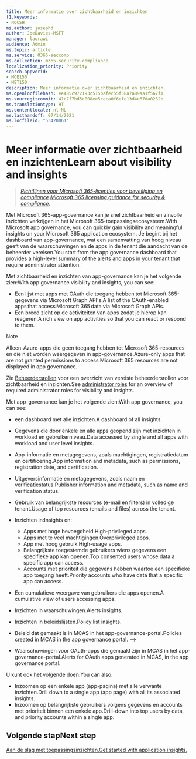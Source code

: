 ```yaml
---
title: Meer informatie over zichtbaarheid en inzichten
f1.keywords:
- NOCSH
ms.author: josephd
author: JoeDavies-MSFT
manager: laurawi
audience: Admin
ms.topic: article
ms.service: O365-seccomp
ms.collection: m365-security-compliance
localization_priority: Priority
search.appverid:
- MOE150
- MET150
description: Meer informatie over zichtbaarheid en inzichten.
ms.openlocfilehash: ee485c972193c515bafec55f58a7a89aa1f567f1
ms.sourcegitcommit: 41c7f7bd5c808ee5ceca0f6efe13d4e67da0262b
ms.translationtype: HT
ms.contentlocale: nl-NL
ms.lasthandoff: 07/14/2021
ms.locfileid: "53420061"
---
```

# <a name="learn-about-visibility-and-insights"></a><span data-ttu-id="e81fe-103">Meer informatie over zichtbaarheid en inzichten</span><span class="sxs-lookup"><span data-stu-id="e81fe-103">Learn about visibility and insights</span></span>

><span data-ttu-id="e81fe-104">*[Richtlijnen voor Microsoft 365-licenties voor beveiliging en compliance](https://aka.ms/ComplianceSD).*</span><span class="sxs-lookup"><span data-stu-id="e81fe-104">*[Microsoft 365 licensing guidance for security & compliance](https://aka.ms/ComplianceSD).*</span></span>

<span data-ttu-id="e81fe-105">Met Microsoft 365-app-governance kan je snel zichtbaarheid en zinvolle inzichten verkrijgen in het Microsoft 365-toepassingsecosysteem.</span><span class="sxs-lookup"><span data-stu-id="e81fe-105">With Microsoft app governance, you can quickly gain visibility and meaningful insights on your Microsoft 365 application ecosystem.</span></span> <span data-ttu-id="e81fe-106">Je begint bij het dashboard van app-governance, wat een samenvatting van hoog niveau geeft van de waarschuwingen en de apps in de tenant die aandacht van de beheerder vereisen.</span><span class="sxs-lookup"><span data-stu-id="e81fe-106">You start from the app governance dashboard that provides a high-level summary of the alerts and apps in your tenant that require administrator attention.</span></span>

<span data-ttu-id="e81fe-107">Met zichtbaarheid en inzichten van app-governance kan je het volgende zien:</span><span class="sxs-lookup"><span data-stu-id="e81fe-107">With app governance visibility and insights, you can see:</span></span>

- <span data-ttu-id="e81fe-108">Een lijst met apps met OAuth die toegang hebben tot Microsoft 365-gegevens via Microsoft Graph API's.</span><span class="sxs-lookup"><span data-stu-id="e81fe-108">A list of the OAuth-enabled apps that access Microsoft 365 data via Microsoft Graph APIs.</span></span>
- <span data-ttu-id="e81fe-109">Een breed zicht op de activiteiten van apps zodat je hierop kan reageren.</span><span class="sxs-lookup"><span data-stu-id="e81fe-109">A rich view on app activities so that you can react or respond to them.</span></span>

>[!Note]
><span data-ttu-id="e81fe-110">Alleen-Azure-apps die geen toegang hebben tot Microsoft 365-resources en die niet worden weergegeven in app-governance.</span><span class="sxs-lookup"><span data-stu-id="e81fe-110">Azure-only apps that are not granted permissions to access Microsoft 365 resources are not displayed in app governance.</span></span>
>

<span data-ttu-id="e81fe-111">Zie [Beheerdersrollen](app-governance-get-started.md#administrator-roles) voor een overzicht van vereiste beheerdersrollen voor zichtbaarheid en inzichten.</span><span class="sxs-lookup"><span data-stu-id="e81fe-111">See [administrator roles](app-governance-get-started.md#administrator-roles) for an overview of required administrator roles for visibility and insights.</span></span>

<!--
From messaging doc, page 21:

View M365 App List & Metadata
View M365 App List of Consented Users
View M365 App Permissions
View M365 App Permission Usage
View Over permissioned Apps
Aggregate M365 API Usage Data by Workload (count, download/upload)
Per-App M365 API Usage Data by Workload (count, download/upload)
Per-User M365 API Usage Data by Workload (count, download/upload)
M365 API Usage Data For High-Value/Classified Assets (count, download/upload)
M365 API Error Analysis per App
-->

<span data-ttu-id="e81fe-112">Met app-governance kan je het volgende zien:</span><span class="sxs-lookup"><span data-stu-id="e81fe-112">With app governance, you can see:</span></span>

- <span data-ttu-id="e81fe-113">een dashboard met alle inzichten.</span><span class="sxs-lookup"><span data-stu-id="e81fe-113">A dashboard of all insights.</span></span>
- <span data-ttu-id="e81fe-114">Gegevens die door enkele en alle apps geopend zijn met inzichten in workload en gebruikerniveau.</span><span class="sxs-lookup"><span data-stu-id="e81fe-114">Data accessed by single and all apps with workload and user level insights.</span></span>
- <span data-ttu-id="e81fe-115">App-informatie en metagegevens, zoals machtigingen, registratiedatum en certificering.</span><span class="sxs-lookup"><span data-stu-id="e81fe-115">App information and metadata, such as permissions, registration date, and certification.</span></span>
- <span data-ttu-id="e81fe-116">Uitgeversinformatie en metagegevens, zoals naam en verificatiestatus.</span><span class="sxs-lookup"><span data-stu-id="e81fe-116">Publisher information and metadata, such as name and verification status.</span></span>
- <span data-ttu-id="e81fe-117">Gebruik van belangrijkste resources (e-mail en filters) in volledige tenant.</span><span class="sxs-lookup"><span data-stu-id="e81fe-117">Usage of top resources (emails and files) across the tenant.</span></span>
- <span data-ttu-id="e81fe-118">Inzichten in:</span><span class="sxs-lookup"><span data-stu-id="e81fe-118">Insights on:</span></span>

  - <span data-ttu-id="e81fe-119">Apps met hoge bevoegdheid.</span><span class="sxs-lookup"><span data-stu-id="e81fe-119">High-privileged apps.</span></span>
  - <span data-ttu-id="e81fe-120">Apps met te veel machtigingen.</span><span class="sxs-lookup"><span data-stu-id="e81fe-120">Overprivileged apps.</span></span>
  - <span data-ttu-id="e81fe-121">App met hoog gebruik.</span><span class="sxs-lookup"><span data-stu-id="e81fe-121">High-usage apps.</span></span>
  - <span data-ttu-id="e81fe-122">Belangrijkste toegestemde gebruikers wiens gegevens een specifieke app kan openen.</span><span class="sxs-lookup"><span data-stu-id="e81fe-122">Top consented users whose data a specific app can access.</span></span>
  - <span data-ttu-id="e81fe-123">Accounts met prioriteit die gegevens hebben waartoe een specifieke app toegang heeft.</span><span class="sxs-lookup"><span data-stu-id="e81fe-123">Priority accounts who have data that a specific app can access.</span></span>

- <span data-ttu-id="e81fe-124">Een cumulatieve weergave van gebruikers die apps openen.</span><span class="sxs-lookup"><span data-stu-id="e81fe-124">A cumulative view of users accessing apps.</span></span>
- <span data-ttu-id="e81fe-125">Inzichten in waarschuwingen.</span><span class="sxs-lookup"><span data-stu-id="e81fe-125">Alerts insights.</span></span>
- <span data-ttu-id="e81fe-126">Inzichten in beleidslijsten.</span><span class="sxs-lookup"><span data-stu-id="e81fe-126">Policy list insights.</span></span>
<span data-ttu-id="e81fe-127"><!--></span><span class="sxs-lookup"><span data-stu-id="e81fe-127"><!--></span></span>
- <span data-ttu-id="e81fe-128">Beleid dat gemaakt is in MCAS in het app-governance-portal.</span><span class="sxs-lookup"><span data-stu-id="e81fe-128">Policies created in MCAS in the app governance portal.</span></span>
-->
- <span data-ttu-id="e81fe-129">Waarschuwingen voor OAuth-apps die gemaakt zijn in MCAS in het app-governance-portal.</span><span class="sxs-lookup"><span data-stu-id="e81fe-129">Alerts for OAuth apps generated in MCAS, in the app governance portal.</span></span>

<span data-ttu-id="e81fe-130">U kunt ook het volgende doen:</span><span class="sxs-lookup"><span data-stu-id="e81fe-130">You can also:</span></span>

- <span data-ttu-id="e81fe-131">Inzoomen op een enkele app (app-pagina) met alle verwante inzichten.</span><span class="sxs-lookup"><span data-stu-id="e81fe-131">Drill down to a single app (app page) with all its associated insights.</span></span>
- <span data-ttu-id="e81fe-132">Inzoomen op belangrijkste gebruikers volgens gegevens en accounts met prioriteit binnen een enkele app.</span><span class="sxs-lookup"><span data-stu-id="e81fe-132">Drill-down into top users by data, and priority accounts within a single app.</span></span>

## <a name="next-step"></a><span data-ttu-id="e81fe-133">Volgende stap</span><span class="sxs-lookup"><span data-stu-id="e81fe-133">Next step</span></span>

[<span data-ttu-id="e81fe-134">Aan de slag met toepassingsinzichten.</span><span class="sxs-lookup"><span data-stu-id="e81fe-134">Get started with application insights.</span></span>](app-governance-visibility-insights-get-started.md)
